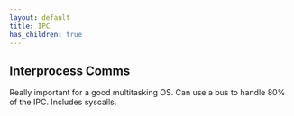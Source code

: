 ```yaml
---
layout: default
title: IPC
has_children: true
---
```


## Interprocess Comms
Really important for a good multitasking OS.
Can use a bus to handle 80% of the IPC. Includes syscalls.
